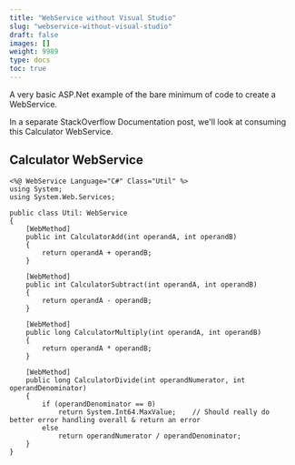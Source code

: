 ```yaml
---
title: "WebService without Visual Studio"
slug: "webservice-without-visual-studio"
draft: false
images: []
weight: 9989
type: docs
toc: true
---
```


A very basic ASP.Net example of the bare minimum of code to create a WebService.

In a separate StackOverflow Documentation post, we'll look at consuming this Calculator WebService.

## Calculator WebService
    <%@ WebService Language="C#" Class="Util" %>
    using System;
    using System.Web.Services;
    
    public class Util: WebService
    {
        [WebMethod]
        public int CalculatorAdd(int operandA, int operandB)
        {
            return operandA + operandB;
        }
    
        [WebMethod]
        public int CalculatorSubtract(int operandA, int operandB)
        {
            return operandA - operandB;
        }
    
        [WebMethod]
        public long CalculatorMultiply(int operandA, int operandB)
        {
            return operandA * operandB;
        }
        
        [WebMethod]
        public long CalculatorDivide(int operandNumerator, int operandDenominator)
        {
            if (operandDenominator == 0)
                return System.Int64.MaxValue;    // Should really do better error handling overall & return an error
            else
                return operandNumerator / operandDenominator;
        }
    }

